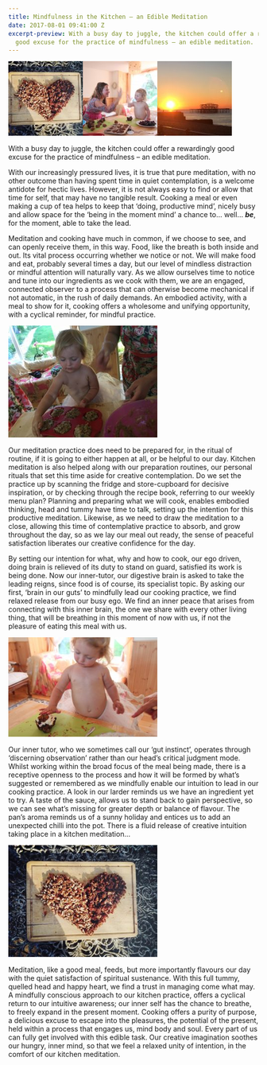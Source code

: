 ```yaml
---
title: Mindfulness in the Kitchen – an Edible Meditation
date: 2017-08-01 09:41:00 Z
excerpt-preview: With a busy day to juggle, the kitchen could offer a rewardingly
  good excuse for the practice of mindfulness – an edible meditation.
---
```


![IMG_0790-150x150.jpg](/uploads/IMG_0790-150x150.jpg)![IMG_1783-150x150.jpg](/uploads/IMG_1783-150x150.jpg)![IMG_0678-1-150x150.jpg](/uploads/IMG_0678-1-150x150.jpg)

With a busy day to juggle, the kitchen could offer a rewardingly good excuse for the practice of mindfulness – an edible meditation.

With our increasingly pressured lives, it is true that pure meditation, with no other outcome than having spent time in quiet contemplation, is a welcome antidote for hectic lives. However, it is not always easy to find or allow that time for self, that may have no tangible result. Cooking a meal or even making a cup of tea helps to keep that ‘doing, productive mind’, nicely busy and allow space for the ‘being in the moment mind’ a chance to… well… ***be***, for the moment, able to take the lead.

Meditation and cooking have much in common, if we choose to see, and can openly receive them, in this way. Food, like the breath is both inside and out. Its vital process occurring whether we notice or not. We will make food and eat, probably several times a day, but our level of mindless distraction or mindful attention will naturally vary. As we allow ourselves time to notice and tune into our ingredients as we cook with them, we are an engaged, connected observer to a process that can otherwise become mechanical if not automatic, in the rush of daily demands. An embodied activity, with a meal to show for it, cooking offers a wholesome and unifying opportunity, with a cyclical reminder, for mindful practice.

![IMG_0126-300x225.jpg](/uploads/IMG_0126-300x225.jpg)

Our meditation practice does need to be prepared for, in the ritual of routine, if it is going to either happen at all, or be helpful to our day. Kitchen meditation is also helped along with our preparation routines, our personal rituals that set this time aside for creative contemplation. Do we set the practice up by scanning the fridge and store-cupboard for decisive inspiration, or by checking through the recipe book, referring to our weekly menu plan? Planning and preparing what we will cook, enables embodied thinking, head and tummy have time to talk, setting up the intention for this productive meditation. Likewise, as we need to draw the meditation to a close, allowing this time of contemplative practice to absorb, and grow throughout the day, so as we lay our meal out ready, the sense of peaceful satisfaction liberates our creative confidence for the day.

By setting our intention for what, why and how to cook, our ego driven, doing brain is relieved of its duty to stand on guard, satisfied its work is being done. Now our inner-tutor, our digestive brain is asked to take the leading reigns, since food is of course, its specialist topic. By asking our first, ‘brain in our guts’ to mindfully lead our cooking practice, we find relaxed release from our busy ego. We find an inner peace that arises from connecting with this inner brain, the one we share with every other living thing, that will be breathing in this moment of now with us, if not the pleasure of eating this meal with us.

![IMG_1782-300x200.jpg](/uploads/IMG_1782-300x200.jpg)

Our inner tutor, who we sometimes call our ‘gut instinct’, operates through ‘discerning observation’ rather than our head’s critical judgment mode. Whilst working within the broad focus of the meal being made, there is a receptive openness to the process and how it will be formed by what’s suggested or remembered as we mindfully enable our intuition to lead in our cooking practice. A look in our larder reminds us we have an ingredient yet to try. A taste of the sauce, allows us to stand back to gain perspective, so we can see what’s missing for greater depth or balance of flavour. The pan’s aroma reminds us of a sunny holiday and entices us to add an unexpected chilli into the pot. There is a fluid release of creative intuition taking place in a kitchen meditation…

![IMG_0790-300x225.jpg](/uploads/IMG_0790-300x225.jpg)

Meditation, like a good meal, feeds, but more importantly flavours our day with the quiet satisfaction of spiritual sustenance. With this full tummy, quelled head and happy heart, we find a trust in managing come what may. A mindfully conscious approach to our kitchen practice, offers a cyclical return to our intuitive awareness; our inner self has the chance to breathe, to freely expand in the present moment. Cooking offers a purity of purpose, a delicious excuse to escape into the pleasures, the potential of the present, held within a process that engages us, mind body and soul. Every part of us can fully get involved with this edible task. Our creative imagination soothes our hungry, inner mind, so that we feel a relaxed unity of intention, in the comfort of our kitchen meditation.